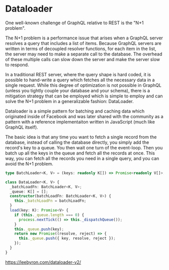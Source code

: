 # Dataloader

One well-known challenge of GraphQL relative to REST is the "N+1 problem".

The N+1 problem is a performance issue that arises when a GraphQL server resolves a query that includes a list of items. Because GraphQL servers are written in terms of decoupled resolver functions, for each item in the list, the server may need to make a separate call to the database. The overhead of these multiple calls can slow down the server and make the server slow to respond.

In a traditional REST server, where the query shape is hard coded, it is possible to hand-write a query which fetches all the necessary data in a single request. While this degree of optimization is not possible in GraphQL (unless you tightly couple your database and your schema), there is a mitigation strategy that can be employed which is simple to employ and can solve the N+1 problem in a generalizable fashion: DataLoader.

Dataloader is a simple pattern for batching and caching data which originated inside of Facebook and was later shared with the community as a pattern with a reference implementaiton written in JavaScript (much like GraphQL itself).

The basic idea is that any time you want to fetch a single record from the database, instead of calling the database directly, you simply add the record's key to a queue. You then wait one turn of the event-loop. Then you batch up all the keys in the queue and fetch all the records at once. This way, you can fetch all the records you need in a single query, and you can avoid the N+1 problem.

```ts
type BatchLoader<K, V> = (keys: readonly K[]) => Promise<readonly V[]>;

class DataLoader<K, V> {
  _batchLoadFn: BatchLoader<K, V>;
  _queue: K[] = [];
  constructor(batchLoadFn: BatchLoader<K, V>) {
    this._batchLoadFn = batchLoadFn;
  }
  load(key: K): Promise<V> {
    if (this._queue.length === 0) {
      process.nextTick(() => this._dispatchQueue());
    }
    this._queue.push(key);
    return new Promise((resolve, reject) => {
      this._queue.push({ key, resolve, reject });
    });
  }
}
```

https://leebyron.com/dataloader-v2/
